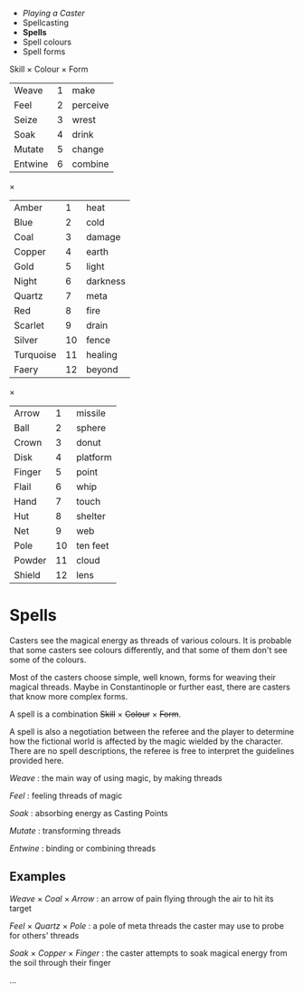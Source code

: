 
<!-- .margin.compass -->
* _Playing a Caster_
* Spellcasting
* **Spells**
* Spell colours
* Spell forms


<!-- <div.tables> -->

<!-- .formula -->
Skill × Colour × Form

<!-- .skills -->
|         |   |          |
|---------|---|----------|
| Weave   | 1 | make     |
| Feel    | 2 | perceive |
| Seize   | 3 | wrest    |
| Soak    | 4 | drink    |
| Mutate  | 5 | change   |
| Entwine | 6 | combine  |

<!-- .mul -->
×

<!-- .colours -->
|           |    |          |
|-----------|----|----------|
| Amber     |  1 | heat     |
| Blue      |  2 | cold     |
| Coal      |  3 | damage   |
| Copper    |  4 | earth    |
| Gold      |  5 | light    |
| Night     |  6 | darkness |
| Quartz    |  7 | meta     |
| Red       |  8 | fire     |
| Scarlet   |  9 | drain    |
| Silver    | 10 | fence    |
| Turquoise | 11 | healing  |
| Faery     | 12 | beyond   |

<!-- .mul -->
×

<!-- .forms -->
|        |    |          |
|--------|----|----------|
| Arrow  |  1 | missile  |
| Ball   |  2 | sphere   |
| Crown  |  3 | donut    |
| Disk   |  4 | platform |
| Finger |  5 | point    |
| Flail  |  6 | whip     |
| Hand   |  7 | touch    |
| Hut    |  8 | shelter  |
| Net    |  9 | web      |
| Pole   | 10 | ten feet |
| Powder | 11 | cloud    |
| Shield | 12 | lens     |

<!-- </div.tables> -->

# Spells

Casters see the magical energy as threads of various colours. It is probable that some casters see colours differently, and that some of them don't see some of the colours.

Most of the casters choose simple, well known, forms for weaving their magical threads. Maybe in Constantinople or further east, there are casters that know more complex forms.

A spell is a combination ~~Skill~~ × ~~Colour~~ × ~~Form~~.

A spell is also a negotiation between the referee and the player to determine how the fictional world is affected by the magic wielded by the character. There are no spell descriptions, the referee is free to interpret the guidelines provided here.

_Weave_
: the main way of using magic, by making threads

_Feel_
: feeling threads of magic

_Soak_
: absorbing energy as Casting Points

_Mutate_
: transforming threads

_Entwine_
: binding or combining threads

## Examples

_Weave_ × _Coal_ × _Arrow_
: an arrow of pain flying through the air to hit its target

_Feel_ × _Quartz_ × _Pole_
: a pole of meta threads the caster may use to probe for others' threads

_Soak_ × _Copper_ × _Finger_
: the caster attempts to soak magical energy from the soil through their finger

...

<script>

onDocumentReady(function() {
  elts('section[data-aa-title="spells"] .tables table').forEach(function(te) {
    elt(te, 'thead').remove();
  });
});

</script>


